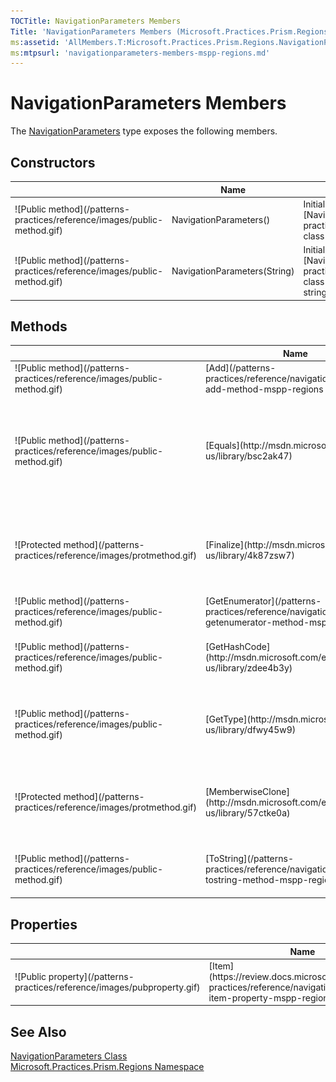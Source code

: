 ```yaml
---
TOCTitle: NavigationParameters Members
Title: 'NavigationParameters Members (Microsoft.Practices.Prism.Regions)'
ms:assetid: 'AllMembers.T:Microsoft.Practices.Prism.Regions.NavigationParameters'
ms:mtpsurl: 'navigationparameters-members-mspp-regions.md'
---
```



# NavigationParameters Members

The [NavigationParameters](/patterns-practices/reference/navigationparameters-class-mspp-regions) type exposes the following members.

## Constructors


<table>

<thead>
<tr class="header">
<th> </th>
<th>Name</th>
<th>Description</th>
</tr>
</thead>
<tbody>
<tr class="odd">
<td>![Public method](/patterns-practices/reference/images/public-method.gif)</td>
<td>NavigationParameters()</td>
<td><div class="summary">
Initializes a new instance of the [NavigationParameters](/patterns-practices/reference/navigationparameters-class-mspp-regions
) class.
</div></td>
</tr>
<tr class="even">
<td>![Public method](/patterns-practices/reference/images/public-method.gif)</td>
<td>NavigationParameters(String)</td>
<td><div class="summary">
Initializes a new instance of the [NavigationParameters](/patterns-practices/reference/navigationparameters-class-mspp-regions
) class with a query string.
</div></td>
</tr>
</tbody>
</table>

## Methods


<table>

<thead>
<tr class="header">
<th> </th>
<th>Name</th>
<th>Description</th>
</tr>
</thead>
<tbody>
<tr class="odd">
<td>![Public method](/patterns-practices/reference/images/public-method.gif)</td>
<td>[Add](/patterns-practices/reference/navigationparameters-add-method-mspp-regions
)</td>
<td><div class="summary">
Adds the specified key and value.
</div></td>
</tr>
<tr class="even">
<td>![Public method](/patterns-practices/reference/images/public-method.gif)</td>
<td>[Equals](http://msdn.microsoft.com/en-us/library/bsc2ak47)</td>
<td><div class="summary">
Determines whether the specified [Object](http://msdn.microsoft.com/en-us/library/e5kfa45b) is equal to the current [Object](http://msdn.microsoft.com/en-us/library/e5kfa45b).
</div>
(Inherited from [Object](http://msdn.microsoft.com/en-us/library/e5kfa45b).)</td>
</tr>
<tr class="odd">
<td>![Protected method](/patterns-practices/reference/images/protmethod.gif)</td>
<td>[Finalize](http://msdn.microsoft.com/en-us/library/4k87zsw7)</td>
<td><div class="summary">
Allows an object to try to free resources and perform other cleanup operations before it is reclaimed by garbage collection.
</div>
(Inherited from [Object](http://msdn.microsoft.com/en-us/library/e5kfa45b).)</td>
</tr>
<tr class="even">
<td>![Public method](/patterns-practices/reference/images/public-method.gif)</td>
<td>[GetEnumerator](/patterns-practices/reference/navigationparameters-getenumerator-method-mspp-regions
)</td>
<td><div class="summary">
Gets the enumerator.
</div></td>
</tr>
<tr class="odd">
<td>![Public method](/patterns-practices/reference/images/public-method.gif)</td>
<td>[GetHashCode](http://msdn.microsoft.com/en-us/library/zdee4b3y)</td>
<td><div class="summary">
Serves as a hash function for a particular type.
</div>
(Inherited from [Object](http://msdn.microsoft.com/en-us/library/e5kfa45b).)</td>
</tr>
<tr class="even">
<td>![Public method](/patterns-practices/reference/images/public-method.gif)</td>
<td>[GetType](http://msdn.microsoft.com/en-us/library/dfwy45w9)</td>
<td><div class="summary">
Gets the [Type](http://msdn.microsoft.com/en-us/library/42892f65) of the current instance.
</div>
(Inherited from [Object](http://msdn.microsoft.com/en-us/library/e5kfa45b).)</td>
</tr>
<tr class="odd">
<td>![Protected method](/patterns-practices/reference/images/protmethod.gif)</td>
<td>[MemberwiseClone](http://msdn.microsoft.com/en-us/library/57ctke0a)</td>
<td><div class="summary">
Creates a shallow copy of the current [Object](http://msdn.microsoft.com/en-us/library/e5kfa45b).
</div>
(Inherited from [Object](http://msdn.microsoft.com/en-us/library/e5kfa45b).)</td>
</tr>
<tr class="even">
<td>![Public method](/patterns-practices/reference/images/public-method.gif)</td>
<td>[ToString](/patterns-practices/reference/navigationparameters-tostring-method-mspp-regions
)</td>
<td><div class="summary">
Converts the list of key value pairs to a query string.
</div>
(Overrides [Object.ToString()](http://msdn.microsoft.com/en-us/library/7bxwbwt2).)</td>
</tr>
</tbody>
</table>

## Properties


<table>

<thead>
<tr class="header">
<th> </th>
<th>Name</th>
<th>Description</th>
</tr>
</thead>
<tbody>
<tr class="odd">
<td>![Public property](/patterns-practices/reference/images/pubproperty.gif)</td>
<td>[Item](https://review.docs.microsoft.com/patterns-practices/reference/navigationparameters-item-property-mspp-regions
)</td>
<td><div class="summary">
Gets the [String](http://msdn.microsoft.com/en-us/library/s1wwdcbf) with the specified key.
</div></td>
</tr>
</tbody>
</table>

## See Also

[NavigationParameters Class](/patterns-practices/reference/navigationparameters-class-mspp-regions)<br/>
[Microsoft.Practices.Prism.Regions Namespace](/patterns-practices/reference/mspp-regions-namespace)
